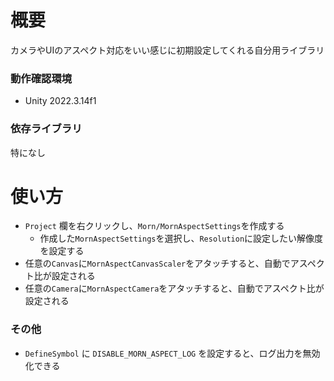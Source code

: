 # 概要

カメラやUIのアスペクト対応をいい感じに初期設定してくれる自分用ライブラリ

### 動作確認環境

- Unity 2022.3.14f1

### 依存ライブラリ

特になし

# 使い方

- `Project` 欄を右クリックし、`Morn/MornAspectSettings`を作成する
    - 作成した`MornAspectSettings`を選択し、`Resolution`に設定したい解像度を設定する
- 任意の`Canvas`に`MornAspectCanvasScaler`をアタッチすると、自動でアスペクト比が設定される
- 任意の`Camera`に`MornAspectCamera`をアタッチすると、自動でアスペクト比が設定される

### その他

- `DefineSymbol` に `DISABLE_MORN_ASPECT_LOG` を設定すると、ログ出力を無効化できる
